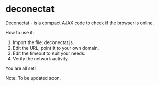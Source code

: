 # deconectat

Deconectat - is a compact AJAX code to check if the browser is online.

How to use it:

1. Import the file: deconectat.js.
2. Edit the URL; point it to your own domain.
3. Edit the timeout to suit your needs.
4. Verify the network activity.

You are all set!

Note: To be updated soon.
